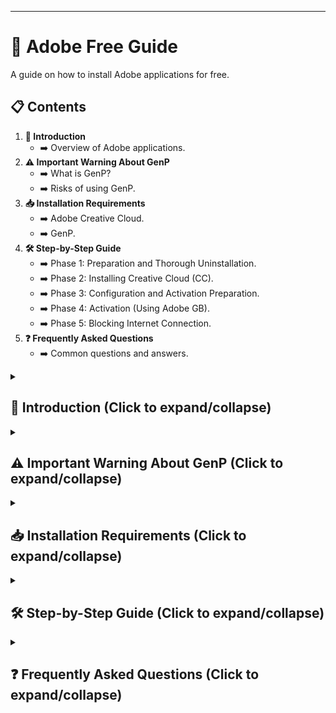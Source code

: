 -----

# 📖 Adobe Free Guide

A guide on how to install Adobe applications for free.

## 📋 Contents

1.  **👋 Introduction**
    * ➡️ Overview of Adobe applications.
2.  **⚠️ Important Warning About GenP**
    * ➡️ What is GenP?
    * ➡️ Risks of using GenP.
3.  **📥 Installation Requirements**
    * ➡️ Adobe Creative Cloud.
    * ➡️ GenP.
4.  **🛠️ Step-by-Step Guide**
    * ➡️ Phase 1: Preparation and Thorough Uninstallation.
    * ➡️ Phase 2: Installing Creative Cloud (CC).
    * ➡️ Phase 3: Configuration and Activation Preparation.
    * ➡️ Phase 4: Activation (Using Adobe GB).
    * ➡️ Phase 5: Blocking Internet Connection.
5.  **❓ Frequently Asked Questions**
    * ➡️ Common questions and answers.

</details>

<details>
<summary><h2>👋 Introduction (Click to expand/collapse)</h2></summary>

### ℹ️ What is Adobe?

Adobe Inc. is a globally recognized software company that specializes in multimedia and creativity software products. It is renowned for its innovative tools that empower individuals and businesses to design, create, and communicate visually.

### 🌟 Popular Adobe Applications

Here are some of Adobe's most famous applications:

  - 🎨 **Adobe Photoshop**: A powerful image editing and graphic design software.
  - ✒️ **Adobe Illustrator**: A vector graphics editor used for creating illustrations, logos, and artwork.
  - 🎬 **Adobe Premiere Pro**: A professional video editing software.
  - ✨ **Adobe After Effects**: A tool for motion graphics and visual effects.
  - 📄 **Adobe Acrobat**: A software for creating, editing, and managing PDF documents.
  - 📸 **Adobe Lightroom**: A photo editing and organization tool for photographers.

These applications are widely used across industries such as graphic design, video production, photography, and digital marketing.

</details>

<details>
<summary><h2>⚠️ Important Warning About GenP (Click to expand/collapse)</h2></summary>

### 🤔 What is GenP?

`GenP`, short for "Generic Patcher," is a tool designed to extend the trial periods of `Adobe Creative Cloud` software on `Windows` systems. It modifies certain system files to reset the trial timer, effectively allowing users to use Adobe applications like `Photoshop` and `Premiere Pro` without a valid subscription.

### 🚫 Risks of Using GenP

#### ⚖️ Legal Risks

  - Using tools like `GenP` to bypass copyright protections constitutes software piracy, which is illegal in most countries, including Vietnam.

#### ☣️ Security Risks

  - Cracking tools often come with malware, viruses, or ransomware. They may require administrative privileges and disabling antivirus software, creating significant security vulnerabilities.

### 📜 Disclaimer

> This guide does not endorse or encourage the use of tools like `GenP`. It is provided solely for educational purposes to raise awareness about the associated risks.

### 📝 Note about the `Source Code` folder

> The `Source Code` folder may not be updated to the latest version. Please follow the instructions in the [Installation Requirements](#-installation-requirements) section to download the latest version from GitHub.

</details>

<details>
<summary><h2>📥 Installation Requirements (Click to expand/collapse)</h2></summary>

### 1. Adobe Creative Cloud

  - ✅ **Download:** Get the official application from the [Adobe Creative Cloud](https://www.adobe.com/download/creative-cloud).

### 2. GenP

  - ✅ **Download:** Get `GenP` (GP) from its official source: [GenP](https://gen.paramore.su/).

</details>

<details>
<summary><h2>🛠️ Step-by-Step Guide (Click to expand/collapse)</h2></summary>

### Phase 1: 🧹 Preparation and Thorough Uninstallation

The goal of this phase is to ensure your computer is completely "clean" of any old Adobe versions to avoid conflicts during installation.

#### 1. Uninstall All Adobe Applications

Before proceeding, make sure to uninstall all existing Adobe applications (such as `Photoshop`, `Illustrator`, `Premiere`, and especially `Adobe Creative Cloud`) from your computer.

  - Use your preferred uninstallation method (e.g., via Windows `"Apps & features"` or specialized uninstallation tools) to ensure all leftover files and registry keys are thoroughly removed.

#### 2. Download Required Tools

Download the necessary files mentioned in the [Installation Requirements](#-installation-requirements) section.

### Phase 2: ☁️ Installing Creative Cloud (CC)

Now you will install Adobe's main management tool.

1.  Run the `Creative Cloud` installer.
2.  Click `Continue` and log in using your account (Gmail/Adobe).
3.  **Important Note**: During the installation process, if a popup window appears, make sure to **uncheck** the box for `Adobe Genuine Service (AGS)` before proceeding.
4.  Wait for Creative Cloud to finish installing.

### Phase 3: ⚙️ Configuration and Activation Preparation

Before activation, you need to configure Creative Cloud (CC) and disable your antivirus software.

#### 1. Configure Creative Cloud

1.  Open the Creative Cloud application you just installed.
2.  Click on the menu (three-dot icon) -> `File` -> `Reference`.
3.  Turn off all three settings:
      * ❌ `Launch Creative Cloud at login`
      * ❌ `Run Creative Cloud in the background after closing`
      * ❌ `Automatically keep Creative Cloud up to date`
4.  Click `Done`.
5.  Go back to `File` -> `Quit` to ensure the application is completely closed.

#### 2. ⚠️ Disable Antivirus (Important)

1.  Open `Windows Security`.
2.  Navigate to `Virus & threat protection` -> `Manage settings`.
3.  Temporarily turn **Off** the `Real-time protection` option.
      * This step ensures that the `GB` tool is not blocked during the process.

### Phase 4: 🔑 Activation (Using Adobe GB)

This is the software "cracking" step.

1.  **Extract and Run Adobe GB**:

      * Extract the `Adobe GB` file.
      * Right-click on the executable and select `Run as administrator`.

2.  **Activate Creative Cloud**:

      * In the `GB` tool, click the `Search` button.
      * Once the scan is complete, click the `P (Patch)` button to bypass the payment requirement.

3.  **Install Applications**:

      * Open `Creative Cloud`.
      * Navigate to the `App` section and select the application you want to install (e.g., `Photoshop`), then click `Install`.
      * Wait for the application to finish installing.

4.  **Activate Applications (Second Time)**:

      * After the application (e.g., `Photoshop`) is installed, close `Creative Cloud`.
      * Reopen the `Adobe GB` tool (`Run as administrator`).
      * Click `Search` again to detect the newly installed application.
      * Click the `P (Patch)` button to activate the specific application.

### Phase 5: 🛡️ Blocking Internet Connection

The final step is to prevent the application from connecting to Adobe's servers.

1.  **Use Adobe GB's Popup Tool**:

      * Open the `Adobe GB` tool and switch to the `Popup tool` tab.
      * Locate the second option (referred to as `File one` in the video, possibly `Firewall`).

2.  **Add Firewall Rules**:

      * Click the `Add rule` button.
      * Select `Select all` and then click `OK`.

3.  **Complete the Process**:

      * You can now re-enable your antivirus software (`Real-time protection`) that was disabled in Phase 3.

</details>

<details>
<summary><h2>❓ Frequently Asked Questions (Click to expand/collapse)</h2></summary>

### 1. ⚖️ Is this guide legal?

  - This guide is for **educational purposes only**. Using GenP or similar tools may violate Adobe's terms of service and is considered illegal in many jurisdictions.

### 2. 🕵️ Will I get caught using GenP?

  - There is always a risk when using software cracking tools. Not only could you face **legal consequences**, but these tools often come with **malware** or other security risks.

### 3. 🔄 Can I update my Adobe applications after using GenP?

  - Updating may reverse the changes made by GenP, potentially requiring you to repeat the process. However, this is not guaranteed, and updates may also introduce new security vulnerabilities.

### 4. 🆘 What should I do if I encounter an error?

  - Double-check each step to ensure everything was done correctly. If problems persist, consider seeking help from **forums or communities** familiar with Adobe software.

### 5. 💡 Is there an alternative to using GenP?

  - The safest alternative is to purchase a **legitimate license** for Adobe software. This supports the developers and ensures you receive updates and support.

</details>
